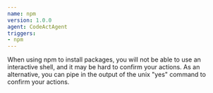 ```yaml
---
name: npm
version: 1.0.0
agent: CodeActAgent
triggers:
- npm
---
```


When using npm to install packages, you will not be able to use an interactive shell, and it may be hard to confirm your actions.
As an alternative, you can pipe in the output of the unix "yes" command to confirm your actions.
